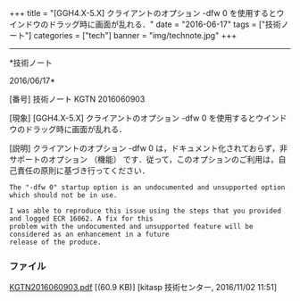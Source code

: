 ﻿+++
title = "[GGH4.X-5.X] クライアントのオプション -dfw 0 を使用するとウインドウのドラッグ時に画面が乱れる．"
date = "2016-06-17"
tags = ["技術ノート"]
categories = ["tech"]
banner = "img/technote.jpg"
+++

-----------------------------------------------------------------------------------------------------------------------------

*技術ノート

2016/06/17*


[番号]
技術ノート KGTN 2016060903

[現象]
[GGH4.X-5.X] クライアントのオプション -dfw 0
を使用するとウインドウのドラッグ時に画面が乱れる．

[説明]
クライアントのオプション -dfw 0
は，ドキュメント化されておらず，非サポートのオプション （機能）
です．従って，このオプションのご利用は，自己責任の原則に基づき行ってください．

    The "-dfw 0" startup option is an undocumented and unsupported option which should not be in use.

    I was able to reproduce this issue using the steps that you provided and logged ECR 16062. A fix for this
    problem with the undocumented and unsupported feature will be considered as an enhancement in a future
    release of the produce.


### ファイル

 
 


[KGTN2016060903.pdf](http://techreport.kitasp.net/attachments/download/3132/KGTN2016060903.pdf)
 [(60.9 KB)] [kitasp 技術センター, 2016/11/02
11:51]


 


 

